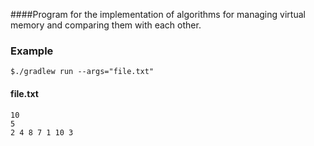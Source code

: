 ####Program for the implementation of algorithms for managing virtual memory and comparing them with each other.
### Example
````shell script
$./gradlew run --args="file.txt"

````
#### file.txt
````
10
5
2 4 8 7 1 10 3
````